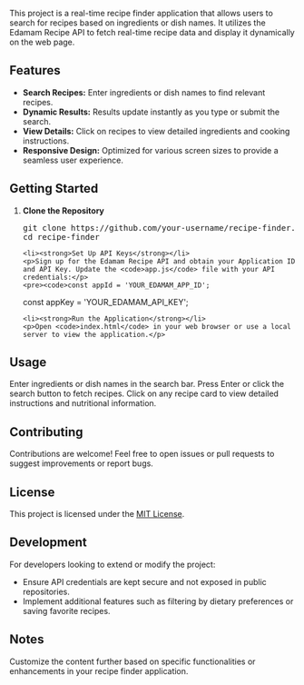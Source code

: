 
  <p>This project is a real-time recipe finder application that allows users to search for recipes based on ingredients or dish names. It utilizes the Edamam Recipe API to fetch real-time recipe data and display it dynamically on the web page.</p>

  <h2>Features</h2>
  <ul>
    <li><strong>Search Recipes:</strong> Enter ingredients or dish names to find relevant recipes.</li>
    <li><strong>Dynamic Results:</strong> Results update instantly as you type or submit the search.</li>
    <li><strong>View Details:</strong> Click on recipes to view detailed ingredients and cooking instructions.</li>
    <li><strong>Responsive Design:</strong> Optimized for various screen sizes to provide a seamless user experience.</li>
  </ul>

  <h2>Getting Started</h2>
  <ol>
    <li><strong>Clone the Repository</strong></li>
    <pre>git clone https://github.com/your-username/recipe-finder.git
cd recipe-finder</pre>

    <li><strong>Set Up API Keys</strong></li>
    <p>Sign up for the Edamam Recipe API and obtain your Application ID and API Key. Update the <code>app.js</code> file with your API credentials:</p>
    <pre><code>const appId = 'YOUR_EDAMAM_APP_ID';
const appKey = 'YOUR_EDAMAM_API_KEY';</code></pre>

    <li><strong>Run the Application</strong></li>
    <p>Open <code>index.html</code> in your web browser or use a local server to view the application.</p>
  </ol>

  <h2>Usage</h2>
  <p>Enter ingredients or dish names in the search bar. Press Enter or click the search button to fetch recipes. Click on any recipe card to view detailed instructions and nutritional information.</p>

  <h2>Contributing</h2>
  <p>Contributions are welcome! Feel free to open issues or pull requests to suggest improvements or report bugs.</p>

  <h2>License</h2>
  <p>This project is licensed under the <a href="LICENSE">MIT License</a>.</p>
</div>

<div class="container">
  <h2>Development</h2>
  <p>For developers looking to extend or modify the project:</p>
  <ul>
    <li>Ensure API credentials are kept secure and not exposed in public repositories.</li>
    <li>Implement additional features such as filtering by dietary preferences or saving favorite recipes.</li>
  </ul>

  <h2>Notes</h2>
  <p>Customize the content further based on specific functionalities or enhancements in your recipe finder application.</p>
</div>
